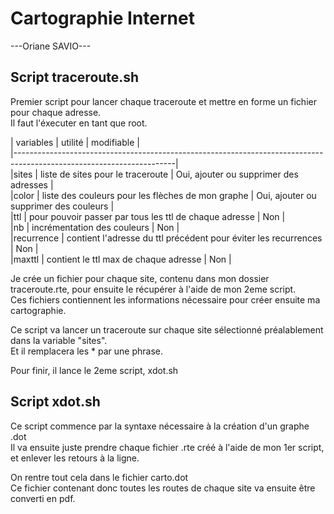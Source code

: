 # Cartographie Internet
---Oriane SAVIO---

## Script traceroute.sh

Premier script pour lancer chaque traceroute et mettre en forme un fichier pour chaque adresse.   
Il faut l'éxecuter en tant que root.
   
| variables | utilité							      | modifiable			       |   
|----------------------------------------------------------------------------------------------------------------------|   
|sites      | liste de sites pour le traceroute				      | Oui, ajouter ou supprimer des adresses |   
|color      | liste des couleurs pour les flèches de mon graphe               | Oui, ajouter ou supprimer des couleurs |   
|ttl        | pour pouvoir passer par tous les ttl de chaque adresse          | Non				       |    
|nb         | incrémentation des couleurs				      | Non				       |    
|recurrence | contient l'adresse du ttl précédent pour éviter les recurrences | Non				       |    
|maxttl     | contient le ttl max de chaque adresse			      | Non				       |   
    
Je crée un fichier pour chaque site, contenu dans mon dossier traceroute.rte, pour ensuite le récupérer à l'aide de mon 2eme script.    
Ces fichiers contiennent les informations nécessaire pour créer ensuite ma cartographie.     
   
Ce script va lancer un traceroute sur chaque site sélectionné préalablement dans la variable "sites".    
Et il remplacera les * par une phrase.   
   
Pour finir, il lance le 2eme script, xdot.sh    
   
## Script xdot.sh
    
Ce script commence par la syntaxe nécessaire à la création d'un graphe .dot     
Il va ensuite juste prendre chaque fichier .rte créé à l'aide de mon 1er script, et enlever les retours à la ligne.    
    
On rentre tout cela dans le fichier carto.dot     
Ce fichier contenant donc toutes les routes de chaque site va ensuite être converti en pdf.      




